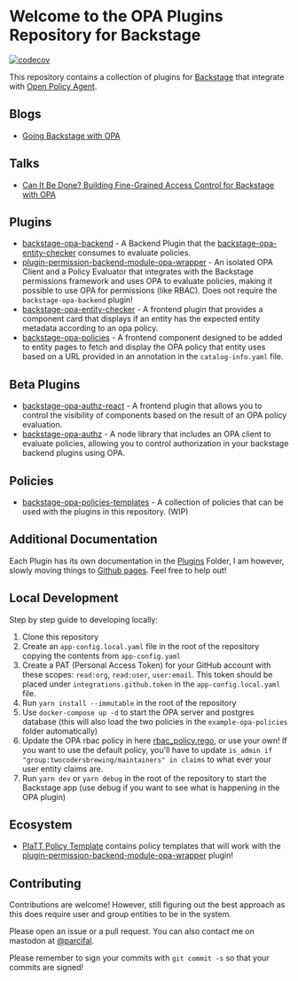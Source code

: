 # Welcome to the OPA Plugins Repository for Backstage

[![codecov](https://codecov.io/gh/Parsifal-M/backstage-opa-plugins/graph/badge.svg?token=IHZGVSXZY7)](https://codecov.io/gh/Parsifal-M/backstage-opa-plugins)

This repository contains a collection of plugins for [Backstage](https://backstage.io) that integrate with [Open Policy Agent](https://www.openpolicyagent.org/).

## Blogs

- [Going Backstage with OPA](https://www.styra.com/blog/going-backstage-with-opa/)

## Talks

- [Can It Be Done? Building Fine-Grained Access Control for Backstage with OPA](https://www.youtube.com/watch?v=N0n_czYo_kE&list=PLj6h78yzYM2P4KPyeDFexAVm6ZvfAWMU8&index=15&ab_channel=CNCF%5BCloudNativeComputingFoundation%5D)

## Plugins

- [backstage-opa-backend](opa-backend/introduction.md#backstage-opa-backend-plugin) - A Backend Plugin that the [backstage-opa-entity-checker](opa-entity-checker/introduction.md#keep-your-entity-data-in-check-with-opa-entity-checker) consumes to evaluate policies.
- [plugin-permission-backend-module-opa-wrapper](opa-permissions-wrapper-module/introduction.md#simplify-permissions-with-opa-in-backstage) - An isolated OPA Client and a Policy Evaluator that integrates with the Backstage permissions framework and uses OPA to evaluate policies, making it possible to use OPA for permissions (like RBAC). Does not require the `backstage-opa-backend` plugin!
- [backstage-opa-entity-checker](opa-entity-checker/introduction.md#keep-your-entity-data-in-check-with-opa-entity-checker) - A frontend plugin that provides a component card that displays if an entity has the expected entity metadata according to an opa policy.
- [backstage-opa-policies](opa-policies/introduction.md#opa-policies-plugin-overview) - A frontend component designed to be added to entity pages to fetch and display the OPA policy that entity uses based on a URL provided in an annotation in the `catalog-info.yaml` file.

## Beta Plugins

- [backstage-opa-authz-react](opa-authz-react/introduction.md#opa-authz-react) - A frontend plugin that allows you to control the visibility of components based on the result of an OPA policy evaluation.
- [backstage-opa-authz](opa-authz/introduction.md#opa-authz-client) - A node library that includes an OPA client to evaluate policies, allowing you to control authorization in your backstage backend plugins using OPA.

## Policies

- [backstage-opa-policies-templates](https://github.com/Parsifal-M/backstage-opa-policies-templates?tab=readme-ov-file#hello) - A collection of policies that can be used with the plugins in this repository. (WIP)

## Additional Documentation

Each Plugin has its own documentation in the [Plugins](https://github.com/Parsifal-M/backstage-opa-plugins/tree/main/plugins) Folder, I am however, slowly moving things to [Github pages](https://parsifal-m.github.io/backstage-opa-plugins/#/). Feel free to help out!

## Local Development

Step by step guide to developing locally:

1. Clone this repository
2. Create an `app-config.local.yaml` file in the root of the repository copying the contents from `app-config.yaml`
3. Create a PAT (Personal Access Token) for your GitHub account with these scopes: `read:org`, `read:user`, `user:email`. This token should be placed under `integrations.github.token` in the `app-config.local.yaml` file.
4. Run `yarn install --immutable` in the root of the repository
5. Use `docker-compose up -d` to start the OPA server and postgres database (this will also load the two policies in the `example-opa-policies` folder automatically)
6. Update the OPA rbac policy in here [rbac_policy.rego](https://github.com/Parsifal-M/backstage-opa-plugins/blob/main/policies/rbac_policy.rego), or use your own! If you want to use the default policy, you'll have to update `is_admin if "group:twocodersbrewing/maintainers" in claims` to what ever your user entity claims are.
7. Run `yarn dev` or `yarn debug` in the root of the repository to start the Backstage app (use debug if you want to see what is happening in the OPA plugin)

## Ecosystem

- [PlaTT Policy Template](https://github.com/ap-communications/platt-policy-template) contains policy templates that will work with the [plugin-permission-backend-module-opa-wrapper](opa-permissions-wrapper-module/introduction.md#simplify-permissions-with-opa-in-backstage) plugin!

## Contributing

Contributions are welcome! However, still figuring out the best approach as this does require user and group entities to be in the system.

Please open an issue or a pull request. You can also contact me on mastodon at [@parcifal](https://hachyderm.io/@parcifal).

Please remember to sign your commits with `git commit -s` so that your commits are signed!
